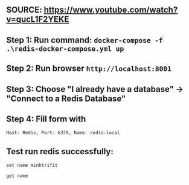 ## SOURCE: https://www.youtube.com/watch?v=qucL1F2YEKE

## Step 1: Run command: `docker-compose -f .\redis-docker-compose.yml up`

## Step 2: Run browser `http://localhost:8001`

## Step 3: Choose "I already have a database" -> "Connect to a Redis Database"

## Step 4: Fill form with
`Host: Redis, Port: 6379, Name: redis-local`

## Test run redis successfully:
`set name minhtrifit`

`get name`